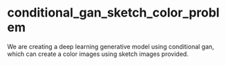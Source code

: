# conditional_gan_sketch_color_problem
We are creating a deep learning generative model using conditional gan, which can create a color images using sketch images provided. 
